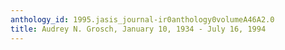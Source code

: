 ```yaml
---
anthology_id: 1995.jasis_journal-ir0anthology0volumeA46A2.0
title: Audrey N. Grosch, January 10, 1934 - July 16, 1994
---
```

